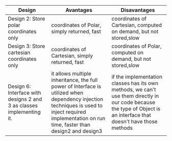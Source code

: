 | Design | Avantages | Disavantages |
| --- | --- | --- |
| Design 2: Store polar coordinates only | coordinates of Polar, simply returned, fast| coordinates of Cartesian, computed on demand, but not stored,slow |
| Design 3: Store cartesian coordinates only | coordinates of Cartesian, simply returned, fast | coordinates of Polar, computed on demand, but not stored,slow |
| Design 6: Interface with designs 2 and 3 as classes implementing it. | it allows multiple inheritance, the full power of Interface is utilized when dependency injection techniques is used to inject required implementation on run time, faster than design2 and design3 | if the implementation classes has its own methods, we can't use them directly in our code because the type of Object is an interface that doesn't have those methods |
